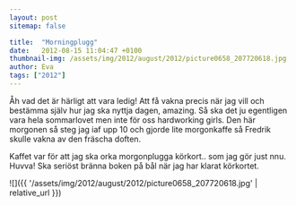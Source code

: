 ```yaml
---
layout: post
sitemap: false

title:  "Morningplugg"
date:   2012-08-15 11:04:47 +0100
thumbnail-img: /assets/img/2012/august/2012/picture0658_207720618.jpg
author: Eva
tags: ["2012"]
---
```


Åh vad det är härligt att vara ledig! Att få vakna precis när jag vill och bestämma själv hur jag ska nyttja dagen, amazing. Så ska det ju egentligen vara hela sommarlovet men inte för oss hardworking girls. Den här morgonen så steg jag iaf upp 10 och gjorde lite morgonkaffe så Fredrik skulle vakna av den fräscha doften. 

Kaffet var för att jag ska orka morgonplugga körkort.. som jag gör just nnu. Huvva! Ska seriöst bränna boken på bål när jag har klarat körkortet.

![]({{ '/assets/img/2012/august/2012/picture0658_207720618.jpg'  | relative_url }})

